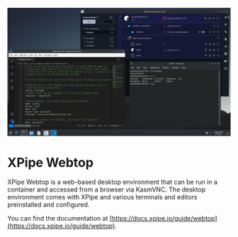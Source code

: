 ![Webtop](https://github.com/xpipe-io/.github/raw/main/img/webtop.png)

# XPipe Webtop

XPipe Webtop is a web-based desktop environment that can be run in a container and accessed from a browser via KasmVNC.
The desktop environment comes with XPipe and various terminals and editors preinstalled and configured.

You can find the documentation at [https://docs.xpipe.io/guide/webtop](https://docs.xpipe.io/guide/webtop).